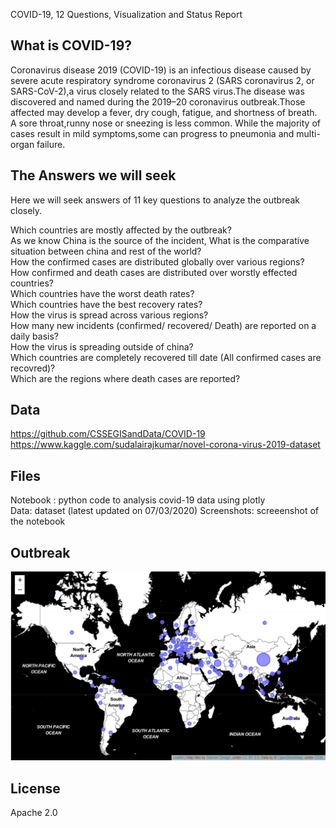 COVID-19, 12 Questions, Visualization and Status Report
## What is COVID-19?
Coronavirus disease 2019 (COVID-19) is an infectious disease caused by severe acute respiratory syndrome coronavirus 2 (SARS coronavirus 2, or SARS-CoV-2),a virus closely related to the SARS virus.The disease was discovered and named during the 2019–20 coronavirus outbreak.Those affected may develop a fever, dry cough, fatigue, and shortness of breath. A sore throat,runny nose or sneezing is less common. While the majority of cases result in mild symptoms,some can progress to pneumonia and multi-organ failure.

## The Answers we will seek
Here we will seek answers of 11 key questions to analyze the outbreak closely.

Which countries are mostly affected by the outbreak?                                                                          
As we know China is the source of the incident, What is the comparative situation between china and rest of the world?                  
How the confirmed cases are distributed globally over various regions?                                                        
How confirmed and death cases are distributed over worstly effected countries?                                                       
Which countries have the worst death rates?                                                                                    
Which countries have the best recovery rates?                                                                                  
How the virus is spread across various regions?                                                                                         
How many new incidents (confirmed/ recovered/ Death) are reported on a daily basis?                                                     
How the virus is spreading outside of china?                                                                                              
Which countries are completely recovered till date (All confirmed cases are recovred)?                                                    
Which are the regions where death cases are reported?                                                                                  
              
## Data

https://github.com/CSSEGISandData/COVID-19                                                                             
https://www.kaggle.com/sudalairajkumar/novel-corona-virus-2019-dataset                                                           
## Files
Notebook : python code to analysis covid-19 data using plotly                                                
Data: dataset (latest updated on 07/03/2020)
Screenshots: screeenshot of the notebook
## Outbreak
<img src="confirmed.PNG"/>

## License
Apache 2.0

